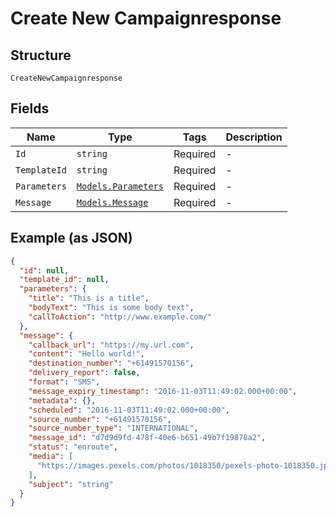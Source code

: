 
# Create New Campaignresponse

## Structure

`CreateNewCampaignresponse`

## Fields

| Name | Type | Tags | Description |
|  --- | --- | --- | --- |
| `Id` | `string` | Required | - |
| `TemplateId` | `string` | Required | - |
| `Parameters` | [`Models.Parameters`](/doc/models/parameters.md) | Required | - |
| `Message` | [`Models.Message`](/doc/models/message.md) | Required | - |

## Example (as JSON)

```json
{
  "id": null,
  "template_id": null,
  "parameters": {
    "title": "This is a title",
    "bodyText": "This is some body text",
    "callToAction": "http://www.example.com/"
  },
  "message": {
    "callback_url": "https://my.url.com",
    "content": "Hello world!",
    "destination_number": "+61491570156",
    "delivery_report": false,
    "format": "SMS",
    "message_expiry_timestamp": "2016-11-03T11:49:02.000+00:00",
    "metadata": {},
    "scheduled": "2016-11-03T11:49:02.000+00:00",
    "source_number": "+61491570156",
    "source_number_type": "INTERNATIONAL",
    "message_id": "d7d9d9fd-478f-40e6-b651-49b7f19878a2",
    "status": "enroute",
    "media": [
      "https://images.pexels.com/photos/1018350/pexels-photo-1018350.jpeg?cs=srgb&dl=architecture-buildings-city-1018350.jpg"
    ],
    "subject": "string"
  }
}
```

